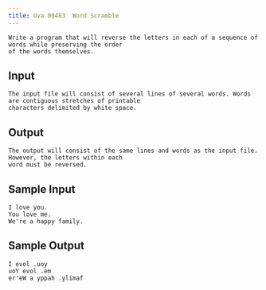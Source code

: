 ```yaml
---
title: Uva 00483  Word Scramble
---
```



```
Write a program that will reverse the letters in each of a sequence of words while preserving the order
of the words themselves.
```

## Input

```
The input file will consist of several lines of several words. Words are contiguous stretches of printable
characters delimited by white space.

```

## Output

```
The output will consist of the same lines and words as the input file. However, the letters within each
word must be reversed.

```

## Sample Input

```
I love you.
You love me.
We're a happy family.

```

## Sample Output

```
I evol .uoy
uoY evol .em
er'eW a yppah .ylimaf
```
